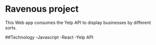 # Ravenous project

This Web app consumes the Yelp API to display businesses by different sorts.

##Technology
-Javascript
-React
-Yelp API
